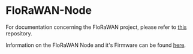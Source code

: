 # FloRaWAN-Node

For documentation concerning the FloRaWAN project, please refer to [this](https://github.com/Thomaeum/FloRaWAN-Documentation) repository.

Information on the FloRaWAN Node and it's Firmware can be found [here](https://github.com/Thomaeum/FloRaWAN-Documentation/wiki/FloRaWAN-Node).
